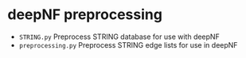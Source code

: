 # deepNF preprocessing

* `STRING.py` Preprocess STRING database for use with deepNF
* `preprocessing.py` Preprocess STRING edge lists for use in deepNF
